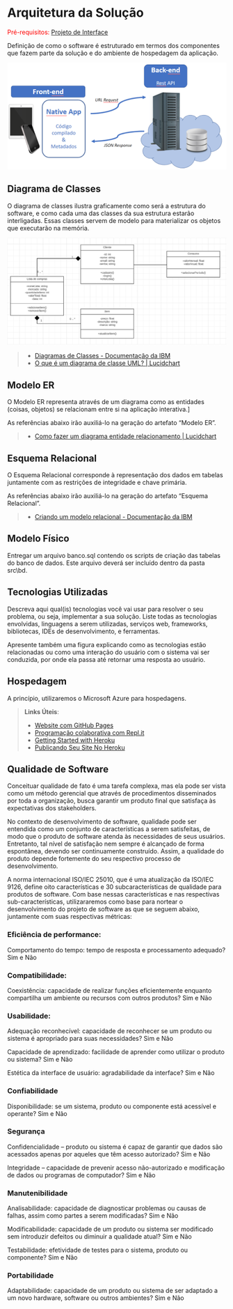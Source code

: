 # Arquitetura da Solução

<span style="color:red">Pré-requisitos: <a href="3-Projeto de Interface.md"> Projeto de Interface</a></span>

Definição de como o software é estruturado em termos dos componentes que fazem parte da solução e do ambiente de hospedagem da aplicação.

![Arquitetura da Solução](img/02-mob-arch.png)

## Diagrama de Classes

O diagrama de classes ilustra graficamente como será a estrutura do software, e como cada uma das classes da sua estrutura estarão interligadas. Essas classes servem de modelo para materializar os objetos que executarão na memória.

![Diagrama de classes](img/diagrama-classes.png)

> - [Diagramas de Classes - Documentação da IBM](https://www.ibm.com/docs/pt-br/rational-soft-arch/9.6.1?topic=diagrams-class)
> - [O que é um diagrama de classe UML? | Lucidchart](https://www.lucidchart.com/pages/pt/o-que-e-diagrama-de-classe-uml)

## Modelo ER

O Modelo ER representa através de um diagrama como as entidades (coisas, objetos) se relacionam entre si na aplicação interativa.]

As referências abaixo irão auxiliá-lo na geração do artefato “Modelo ER”.

> - [Como fazer um diagrama entidade relacionamento | Lucidchart](https://www.lucidchart.com/pages/pt/como-fazer-um-diagrama-entidade-relacionamento)

## Esquema Relacional

O Esquema Relacional corresponde à representação dos dados em tabelas juntamente com as restrições de integridade e chave primária.
 
As referências abaixo irão auxiliá-lo na geração do artefato “Esquema Relacional”.

> - [Criando um modelo relacional - Documentação da IBM](https://www.ibm.com/docs/pt-br/cognos-analytics/10.2.2?topic=designer-creating-relational-model)

## Modelo Físico

Entregar um arquivo banco.sql contendo os scripts de criação das tabelas do banco de dados. Este arquivo deverá ser incluído dentro da pasta src\bd.

## Tecnologias Utilizadas

Descreva aqui qual(is) tecnologias você vai usar para resolver o seu problema, ou seja, implementar a sua solução. Liste todas as tecnologias envolvidas, linguagens a serem utilizadas, serviços web, frameworks, bibliotecas, IDEs de desenvolvimento, e ferramentas.

Apresente também uma figura explicando como as tecnologias estão relacionadas ou como uma interação do usuário com o sistema vai ser conduzida, por onde ela passa até retornar uma resposta ao usuário.

## Hospedagem

A princípio, utilizaremos o Microsoft Azure para hospedagens.

> **Links Úteis**:
>
> - [Website com GitHub Pages](https://pages.github.com/)
> - [Programação colaborativa com Repl.it](https://repl.it/)
> - [Getting Started with Heroku](https://devcenter.heroku.com/start)
> - [Publicando Seu Site No Heroku](http://pythonclub.com.br/publicando-seu-hello-world-no-heroku.html)

## Qualidade de Software

Conceituar qualidade de fato é uma tarefa complexa, mas ela pode ser vista como um método gerencial que através de procedimentos disseminados por toda a organização, busca garantir um produto final que satisfaça às expectativas dos stakeholders.

No contexto de desenvolvimento de software, qualidade pode ser entendida como um conjunto de características a serem satisfeitas, de modo que o produto de software atenda às necessidades de seus usuários. Entretanto, tal nível de satisfação nem sempre é alcançado de forma espontânea, devendo ser continuamente construído. Assim, a qualidade do produto depende fortemente do seu respectivo processo de desenvolvimento.

A norma internacional ISO/IEC 25010, que é uma atualização da ISO/IEC 9126, define oito características e 30 subcaracterísticas de qualidade para produtos de software.
Com base nessas características e nas respectivas sub-características, utilizararemos como base para nortear o desenvolvimento do projeto de software as que se seguem abaixo, juntamente com suas respectivas métricas:

### Eficiência de performance:

Comportamento do tempo: tempo de resposta e processamento adequado? Sim e Não

### Compatibilidade:

Coexistência: capacidade de realizar funções eficientemente enquanto compartilha um ambiente ou recursos com outros produtos? Sim e Não

### Usabilidade:

Adequação reconhecível: capacidade de reconhecer se um produto ou sistema é apropriado para suas necessidades? Sim e Não

Capacidade de aprendizado: facilidade de aprender como utilizar o produto ou sistema? Sim e Não

Estética da interface de usuário: agradabilidade da interface? Sim e Não

### Confiabilidade

Disponibilidade: se um sistema, produto ou componente está acessível e operante? Sim e Não

### Segurança

Confidencialidade – produto ou sistema é capaz de garantir que dados são acessados apenas por aqueles que têm acesso autorizado? Sim e Não

Integridade – capacidade de prevenir acesso não-autorizado e modificação de dados ou programas de computador? Sim e Não

### Manutenibilidade

Analisabilidade: capacidade de diagnosticar problemas ou causas de falhas, assim como partes a serem modificadas? Sim e Não

Modificabilidade: capacidade de um produto ou sistema ser modificado sem introduzir defeitos ou diminuir a qualidade atual? Sim e Não

Testabilidade: efetividade de testes para o sistema, produto ou componente? Sim e Não

### Portabilidade

Adaptabilidade: capacidade de um produto ou sistema de ser adaptado a um novo hardware, software ou outros ambientes? Sim e Não


